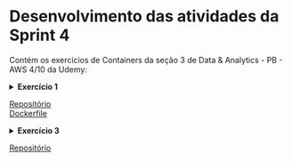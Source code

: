 # Desenvolvimento das atividades da Sprint 4
Contém os exercícios de Containers da seção 3 de Data & Analytics - PB - AWS 4/10 da Udemy:


<details>
<summary>
<b>Exercício 1</b>
</summary>

Construa uma imagem a partir de um arquivo de instruções (Dockerfile) que execute o código carguru.py. Após, execute um container a partir da imagem criada.

</details>

[Repositório](https://github.com/telmacarvalho/programa_de_bolsas_compass/tree/main/Docker/Tarefa_Containers/Ex_1)\
[Dockerfile](https://github.com/telmacarvalho/programa_de_bolsas_compass/blob/main/Docker/Tarefa_Containers/Ex_1/Dockerfile)

<details>
<summary>
<b>Exercício 3</b>
</summary>

Agora vamos exercitar a criação de um container que permita receber inputs durante sua execução. Seguem as instruções.

-- Criar novo script Python que implementa o algoritmo a seguir:

1. Receber uma string via input

2. Gerar o hash  da string por meio do algoritmo SHA-1

3. Imprimir o hash em tela, utilizando o método hexdigest

4. Retornar ao passo 1

-- Criar uma imagem Docker chamada mascarar-dados que execute o script Python criado anteriormente

--  Iniciar um container a partir da imagem, enviando algumas palavras para mascaramento

-- Registrar o conteúdo do script Python, arquivo Dockerfile e comando de inicialização do container neste espaço.

</details>

[Repositório](https://github.com/telmacarvalho/programa_de_bolsas_compass/tree/main/Docker/Tarefa_Containers/Ex_3)